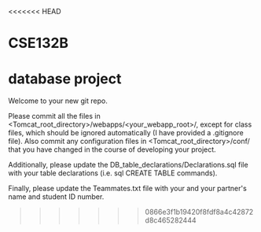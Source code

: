 <<<<<<< HEAD
# CSE132B
database project
=======
Welcome to your new git repo.

Please commit all the files in <Tomcat_root_directory>/webapps/<your_webapp_root>/, except for class files, which should be ignored automatically (I have provided a .gitignore file). Also commit any configuration files in <Tomcat_root_directory>/conf/ that you have changed in the course of developing your project.

Additionally, please update the DB_table_declarations/Declarations.sql file with your table declarations (i.e. sql CREATE TABLE commands).

Finally, please update the Teammates.txt file with your and your partner's name and student ID number.

>>>>>>> 0866e3f1b19420f8fdf8a4c42872d8c465282444
